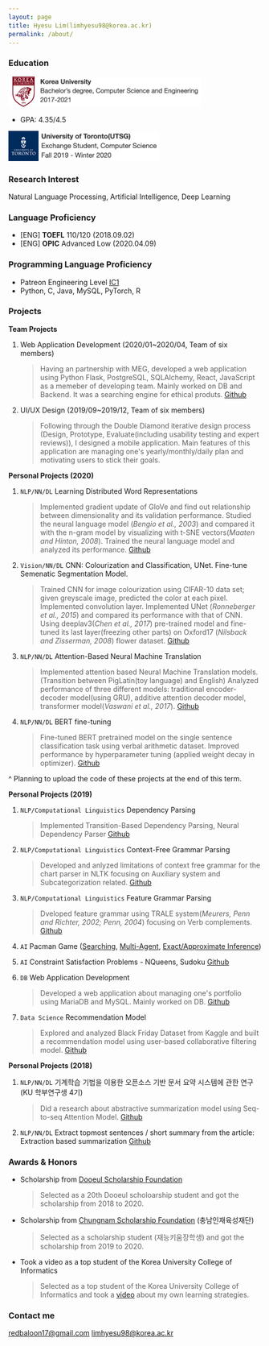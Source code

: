 ```yaml
---
layout: page
title: Hyesu Lim(limhyesu98@korea.ac.kr)
permalink: /about/
---
```


### Education
<img src="https://raw.githubusercontent.com/limhyesu98/limhyesu98.github.io/master/images/KoreaUniv.png" width="60"><img src="https://raw.githubusercontent.com/limhyesu98/limhyesu98.github.io/master/images/KoreaUniv_.png" height="60">

- GPA: 4.35/4.5

<img src="https://raw.githubusercontent.com/limhyesu98/limhyesu98.github.io/master/images/UofT.png" width="60"><img src="https://raw.githubusercontent.com/limhyesu98/limhyesu98.github.io/master/images/UofT_.png" height="60">


### Research Interest
Natural Language Processing, Artificial Intelligence, Deep Learning

### Language Proficiency
- [ENG] **TOEFL** 110/120 (2018.09.02)
- [ENG] **OPIC** Advanced Low (2020.04.09)

### Programming Language Proficiency
- Patreon Engineering Level [IC1](https://levels.patreon.com/)
- Python, C, Java, MySQL, PyTorch, R

### Projects

**Team Projects**
1. Web Application Development (2020/01~2020/04, Team of six members)
    > Having an partnership with MEG, developed a web application using Python Flask, PostgreSQL, SQLAlchemy, React, JavaScript as a memeber of developing team. Mainly worked on DB and Backend. It was a searching engine for ethical produts. [Github](https://github.com/SmitRao/meg)
2. UI/UX Design (2019/09~2019/12, Team of six members)
    > Following through the Double Diamond iterative design process (Design, Prototype, Evaluate(including usability testing and expert reviews)), I designed a mobile application. Main features of this application are managing one's yearly/monthly/daily plan and motivating users to stick their goals.

**Personal Projects (2020)**
1. `NLP/NN/DL` Learning Distributed Word Representations
    > Implemented gradient update of GloVe and find out relationship between dimensionality and its validation performance. Studied the neural language model (*Bengio et al., 2003*) and compared it with the n-gram model by visualizing with t-SNE vectors(*Maaten and Hinton, 2008*). Trained the neural language model and analyzed its performance. [Github](https://github.com/limhyesu98/CSC413_NN-DL/tree/master/PA1)

2. `Vision/NN/DL` CNN: Colourization and Classification, UNet. Fine-tune Semenatic Segmentation Model.
    > Trained CNN for image colourization using CIFAR-10 data set; given greyscale image, predicted the color at each pixel. Implemented convolution layer. Implemented UNet (*Ronneberger et al., 2015*) and compared its performance with that of CNN. Using deeplav3(*Chen et al., 2017*) pre-trained model and fine-tuned its last layer(freezing other parts) on Oxford17 (*Nilsback and Zisserman, 2008*) flower dataset. [Github](https://github.com/limhyesu98/CSC413_NN-DL/tree/master/PA1)

3. `NLP/NN/DL` Attention-Based Neural Machine Translation
    > Implemented attention based Neural Machine Translation models.(Transition between PigLatin(toy language) and English) Analyzed performance of three different models: traditional encoder-decoder model(using GRU), additive attention decoder model, transformer model(*Vaswani et al., 2017*). [Github](https://github.com/limhyesu98/CSC413_NN-DL/tree/master/PA2)

4. `NLP/NN/DL` BERT fine-tuning
    > Fine-tuned BERT pretrained model on the single sentence classification task using verbal arithmetic dataset. Improved performance by hyperparameter tuning (applied weight decay in optimizer). [Github](https://github.com/limhyesu98/CSC413_NN-DL/tree/master/PA3)

^ Planning to upload the code of these projects at the end of this term.

**Personal Projects (2019)**
1. `NLP/Computational Linguistics` Dependency Parsing
    > Implemented Transition-Based Dependency Parsing, Neural Dependency Parser [Github](https://github.com/limhyesu98/DependencyParser)
    
2. `NLP/Computational Linguistics` Context-Free Grammar Parsing
    > Developed and anlyzed limitations of context free grammar for the chart parser in NLTK focusing on Auxiliary system and Subcategorization related. [Github](https://github.com/limhyesu98/CFG)

3. `NLP/Computational Linguistics` Feature Grammar Parsing
    > Dveloped feature grammar using TRALE system(*Meurers, Penn and Richter, 2002; Penn, 2004*) focusing on Verb complements. [Github](https://github.com/limhyesu98/featureGrammar)

4. `AI` Pacman Game ([Searching](https://github.com/limhyesu98/pacman_search), [Multi-Agent](https://github.com/limhyesu98/pacman_multiagent), [Exact/Approximate Inference](https://github.com/limhyesu98/pacman_tracking))
5. `AI` Constraint Satisfaction Problems - NQueens, Sudoku [Github](https://github.com/limhyesu98/csp)
6. `DB` Web Application Development
    > Developed a web application about managing one's portfolio using MariaDB and MySQL. Mainly worked on DB. [Github](https://github.com/limhyesu98/COSE371_DB)
7. `Data Science` Recommendation Model
    > Explored and analyzed Black Friday Dataset from Kaggle and built a recommendation model using user-based collaborative filtering model. [Github](https://github.com/limhyesu98/COSE471_DataScience)

**Personal Projects (2018)**
1. `NLP/NN/DL` 기계학습 기법을 이용한 오픈소스 기반 문서 요약 시스템에 관한 연구 (KU 학부연구생 4기)
    > Did a research about abstractive summarization model using Seq-to-seq Attention Model. [Github](https://github.com/limhyesu98/myTextSum)
2. `NLP/NN/DL` Extract topmost sentences / short summary from the article: Extraction based summarization [Github](https://github.com/limhyesu98/study_AutomaticSummarization)

### Awards & Honors
- Scholarship from [Dooeul Scholarship Foundation](http://dooeul.or.kr/)
    > Selected as a 20th Dooeul scholoarship student and got the scholarship from 2018 to 2020.
- Scholarship from [Chungnam Scholarship Foundation](https://www.cninjae.or.kr/) (충남인재육성재단)
    > Selected as a scholarship student (재능키움장학생) and got the scholarship from 2019 to 2020.
- Took a video as a top student of the Korea University College of Informatics
    > Selected as a top student of the Korea University College of Informatics and took a [video](https://youtu.be/wyA82vlEQWk) about my own learning strategies.

### Contact me

[redbaloon17@gmail.com](mailto:redbaloon17@gmail.com)
[limhyesu98@korea.ac.kr](mailto:limhyesu98@korea.ac.kr)
